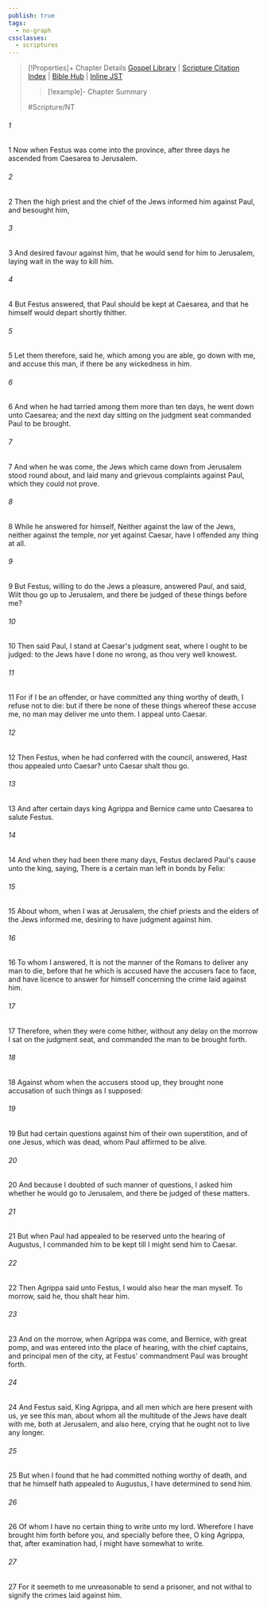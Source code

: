 ```yaml
---
publish: true
tags:
  - no-graph
cssclasses:
  - scriptures
---
```

>[!Properties]+ Chapter Details
>[Gospel Library](https://churchofjesuschrist.org/study/scriptures/nt/acts/25?lang=eng)    |    [Scripture Citation Index](https://scriptures.byu.edu/#09019::c09019)    |    [Bible Hub](https://biblehub.com/acts/25.htm)    |    [Inline JST](https://scripturetoolbox.com/html/ic/Acts/25.html)
>>[!example]- Chapter Summary
>> 
> 
>
>#Scripture/NT
###### 1
1 Now when Festus was come into the province, after three days he ascended from Caesarea to Jerusalem.
###### 2
2 Then the high priest and the chief of the Jews informed him against Paul, and besought him,
###### 3
3 And desired favour against him, that he would send for him to Jerusalem, laying wait in the way to kill him.
###### 4
4 But Festus answered, that Paul should be kept at Caesarea, and that he himself would depart shortly thither.
###### 5
5 Let them therefore, said he, which among you are able, go down with me, and accuse this man, if there be any wickedness in him.
###### 6
6 And when he had tarried among them more than ten days, he went down unto Caesarea; and the next day sitting on the judgment seat commanded Paul to be brought.
###### 7
7 And when he was come, the Jews which came down from Jerusalem stood round about, and laid many and grievous complaints against Paul, which they could not prove.
###### 8
8 While he answered for himself, Neither against the law of the Jews, neither against the temple, nor yet against Caesar, have I offended any thing at all.
###### 9
9 But Festus, willing to do the Jews a pleasure, answered Paul, and said, Wilt thou go up to Jerusalem, and there be judged of these things before me?
###### 10
10 Then said Paul, I stand at Caesar's judgment seat, where I ought to be judged: to the Jews have I done no wrong, as thou very well knowest.
###### 11
11 For if I be an offender, or have committed any thing worthy of death, I refuse not to die: but if there be none of these things whereof these accuse me, no man may deliver me unto them. I appeal unto Caesar.
###### 12
12 Then Festus, when he had conferred with the council, answered, Hast thou appealed unto Caesar? unto Caesar shalt thou go.
###### 13
13 And after certain days king Agrippa and Bernice came unto Caesarea to salute Festus.
###### 14
14 And when they had been there many days, Festus declared Paul's cause unto the king, saying, There is a certain man left in bonds by Felix:
###### 15
15 About whom, when I was at Jerusalem, the chief priests and the elders of the Jews informed me, desiring to have judgment against him.
###### 16
16 To whom I answered, It is not the manner of the Romans to deliver any man to die, before that he which is accused have the accusers face to face, and have licence to answer for himself concerning the crime laid against him.
###### 17
17 Therefore, when they were come hither, without any delay on the morrow I sat on the judgment seat, and commanded the man to be brought forth.
###### 18
18 Against whom when the accusers stood up, they brought none accusation of such things as I supposed:
###### 19
19 But had certain questions against him of their own superstition, and of one Jesus, which was dead, whom Paul affirmed to be alive.
###### 20
20 And because I doubted of such manner of questions, I asked him whether he would go to Jerusalem, and there be judged of these matters.
###### 21
21 But when Paul had appealed to be reserved unto the hearing of Augustus, I commanded him to be kept till I might send him to Caesar.
###### 22
22 Then Agrippa said unto Festus, I would also hear the man myself. To morrow, said he, thou shalt hear him.
###### 23
23 And on the morrow, when Agrippa was come, and Bernice, with great pomp, and was entered into the place of hearing, with the chief captains, and principal men of the city, at Festus' commandment Paul was brought forth.
###### 24
24 And Festus said, King Agrippa, and all men which are here present with us, ye see this man, about whom all the multitude of the Jews have dealt with me, both at Jerusalem, and also here, crying that he ought not to live any longer.
###### 25
25 But when I found that he had committed nothing worthy of death, and that he himself hath appealed to Augustus, I have determined to send him.
###### 26
26 Of whom I have no certain thing to write unto my lord. Wherefore I have brought him forth before you, and specially before thee, O king Agrippa, that, after examination had, I might have somewhat to write.
###### 27
27 For it seemeth to me unreasonable to send a prisoner, and not withal to signify the crimes laid against him.
